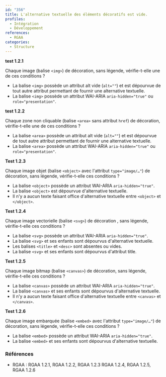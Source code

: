 ```yaml
---
id: "356"
title: L'alternative textuelle des éléments décoratifs est vide.
profiles:
  - Intégration
  - Développement
references:
  - RGAA
categories:
  - Structure
---
```


**test 1.2.1**

Chaque image (balise `<img>`) de décoration, sans légende, vérifie-t-elle une de ces conditions ?

* La balise `<img>` possède un attribut alt vide (`alt=""`) et est dépourvue de tout autre attribut permettant de fournir une alternative textuelle.
* La balise `<img>` possède un attribut WAI-ARIA `aria-hidden="true"` ou `role="presentation"`.


**test 1.2.2**

Chaque zone non cliquable (balise `<area>` sans attribut `href`) de décoration, vérifie-t-elle une de ces conditions ?

* La balise `<area>` possède un attribut alt vide (`alt=""`) et est dépourvue de tout autre attribut permettant de fournir une alternative textuelle.
* La balise `<area>` possède un attribut WAI-ARIA `aria-hidden="true"` ou `role="presentation"`.


**Test 1.2.3**

Chaque image objet (balise `<object>` avec l'attribut `type="image/…"`) de décoration, sans légende, vérifie-t-elle ces conditions ?

* La balise `<object>` possède un attribut WAI-ARIA `aria-hidden="true"`.
* La balise `<object>` est dépourvue d'alternative textuelle.
* Il n'y a aucun texte faisant office d'alternative textuelle entre `<object>` et `</object>`.


**Test 1.2.4**

Chaque image vectorielle (balise `<svg>`) de décoration , sans légende, vérifie-t-elle ces conditions ?

* La balise `<svg>` possède un attribut WAI-ARIA `aria-hidden="true"`.
* La balise `<svg>` et ses enfants sont dépourvus d'alternative textuelle.
* Les balises `<title>` et `<desc>` sont absentes ou vides.
* La balise `<svg>` et ses enfants sont dépourvus d'attribut title.



**Test 1.2.5**

Chaque image bitmap (balise `<canvas>`) de décoration, sans légende, vérifie-t-elle ces conditions ?

* La balise `<canvas>` possède un attribut WAI-ARIA `aria-hidden="true"`.
* La balise `<canvas>` et ses enfants sont dépourvus d'alternative textuelle.
* Il n'y a aucun texte faisant office d'alternative textuelle entre `<canvas>` et `</canvas>`.


**Test 1.2.6**

Chaque image embarquée (balise `<embed>` avec l'attribut `type="image/…"`) de décoration, sans légende, vérifie-t-elle ces conditions ?

* La balise `<embed>` possède un attribut WAI-ARIA `aria-hidden="true"`.
* La balise `<embed>` et ses enfants sont dépourvus d'alternative textuelle.


### Références

*   RGAA : RGAA 1.2.1, RGAA 1.2.2, RGAA 1.2.3 RGAA 1.2.4, RGAA 1.2.5, RGAA 1.2.6

